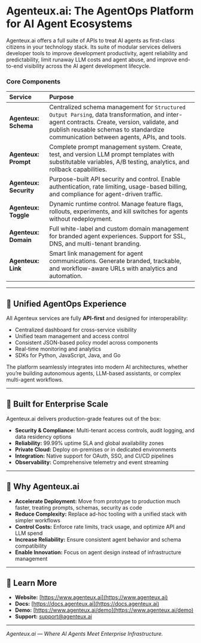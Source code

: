# Agenteux.ai: The AgentOps Platform for AI Agent Ecosystems

Agenteux.ai offers a full suite of APIs to treat AI agents as first-class citizens in your technology stack.
Its suite of modular services delivers developer tools to improve development productivity, agent reliability and predictability, limit runaway LLM costs and agent abuse, and improve end-to-end visibility across the AI agent development lifecycle.

### Core Components

| Service | Purpose |
| :-- | :-- |
| **Agenteux: Schema** | Centralized schema management for `Structured Output Parsing`, data transformation, and inter-agent contracts. Create, version, validate, and publish reusable schemas to standardize communication between agents, APIs, and tools. |
| **Agenteux: Prompt** | Complete prompt management system. Create, test, and version LLM prompt templates with substitutable variables, A/B testing, analytics, and rollback capabilities. |
| **Agenteux: Security** | Purpose-built API security and control. Enable authentication, rate limiting, usage-based billing, and compliance for agent-driven traffic. |
| **Agenteux: Toggle** | Dynamic runtime control. Manage feature flags, rollouts, experiments, and kill switches for agents without redeployment. |
| **Agenteux: Domain** | Full white-label and custom domain management for branded agent experiences. Support for SSL, DNS, and multi-tenant branding. |
| **Agenteux: Link** | Smart link management for agent communications. Generate branded, trackable, and workflow-aware URLs with analytics and automation. |

---

## 🧩 Unified AgentOps Experience

All Agenteux services are fully **API-first** and designed for interoperability:

- Centralized dashboard for cross-service visibility  
- Unified team management and access control  
- Consistent JSON-based policy model across components  
- Real-time monitoring and analytics  
- SDKs for Python, JavaScript, Java, and Go  

The platform seamlessly integrates into modern AI architectures, whether you’re building autonomous agents, LLM-based assistants, or complex multi-agent workflows.

---

## 🏢 Built for Enterprise Scale

Agenteux.ai delivers production-grade features out of the box:

- **Security & Compliance:** Multi-tenant access controls, audit logging, and data residency options  
- **Reliability:** 99.99% uptime SLA and global availability zones  
- **Private Cloud:** Deploy on-premises or in dedicated environments  
- **Integration:** Native support for OAuth, SSO, and CI/CD pipelines  
- **Observability:** Comprehensive telemetry and event streaming  

---

## 🚀 Why Agenteux.ai

- **Accelerate Deployment:** Move from prototype to production much faster, treating prompts, schemas, security as code
- **Reduce Complexity:** Replace ad-hoc tooling with a unified stack with simpler workflows
- **Control Costs:** Enforce rate limits, track usage, and optimize API and LLM spend
- **Increase Reliability:** Ensure consistent agent behavior and schema compatibility
- **Enable Innovation:** Focus on agent design instead of infrastructure management

---

## 🔗 Learn More

- **Website:** [https://www.agenteux.ai](https://www.agenteux.ai)  
- **Docs:** [https://docs.agenteux.ai](https://docs.agenteux.ai)  
- **Demo:** [https://www.agenteux.ai/demo](https://www.agenteux.ai/demo)  
- **Support:** [support@agenteux.ai](mailto:support@agenteux.ai)

---

*Agenteux.ai — Where AI Agents Meet Enterprise Infrastructure.*